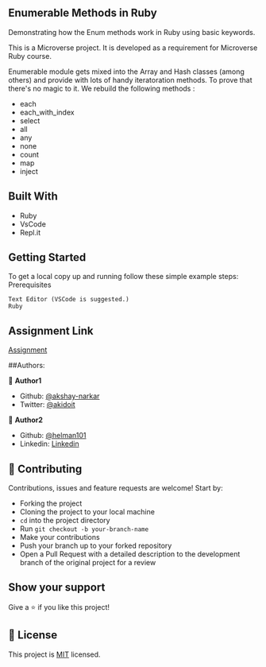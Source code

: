 ## Enumerable Methods in Ruby

Demonstrating how the Enum methods work in Ruby using basic keywords.

This is a Microverse project. It is developed as a requirement for Microverse Ruby course.

Enumerable module gets mixed into the Array and Hash classes (among others) and provide with lots of handy iteratoration methods. To prove that there's no magic to it. We rebuild the following methods :

- each
- each_with_index
- select
- all
- any
- none
- count
- map
- inject

## Built With

- Ruby
- VsCode
- Repl.it

## Getting Started

To get a local copy up and running follow these simple example steps:
Prerequisites

    Text Editor (VSCode is suggested.)
    Ruby

## Assignment Link

[Assignment](https://repl.it/@akshay125555/EnumerableMethodsMicroverse)

##Authors:

👤 **Author1**

- Github: [@akshay-narkar](https://github.com/akshay-narkar)
- Twitter: [@akidoit](https://twitter.com/akidoit)

👤 **Author2**

- Github: [@helman101](https://github.com/helman101)
- Linkedin: [Linkedin](https://www.linkedin.com/in/helman-andres-5187271b1/)

## 🤝 Contributing

Contributions, issues and feature requests are welcome! Start by:

- Forking the project
- Cloning the project to your local machine
- `cd` into the project directory
- Run `git checkout -b your-branch-name`
- Make your contributions
- Push your branch up to your forked repository
- Open a Pull Request with a detailed description to the development branch of the original project for a review

## Show your support

Give a :star: if you like this project!

## 📝 License

This project is [MIT](https://opensource.org/licenses/MIT) licensed.
